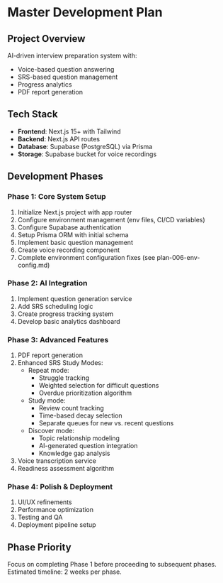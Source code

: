 # Master Development Plan

## Project Overview
AI-driven interview preparation system with:
- Voice-based question answering
- SRS-based question management
- Progress analytics
- PDF report generation

## Tech Stack
- **Frontend**: Next.js 15+ with Tailwind
- **Backend**: Next.js API routes
- **Database**: Supabase (PostgreSQL) via Prisma
- **Storage**: Supabase bucket for voice recordings

## Development Phases

### Phase 1: Core System Setup
1. Initialize Next.js project with app router
2. Configure environment management (env files, CI/CD variables)
3. Configure Supabase authentication
4. Setup Prisma ORM with initial schema
5. Implement basic question management
6. Create voice recording component
7. Complete environment configuration fixes (see plan-006-env-config.md)

### Phase 2: AI Integration
1. Implement question generation service
2. Add SRS scheduling logic
3. Create progress tracking system
4. Develop basic analytics dashboard

### Phase 3: Advanced Features
1. PDF report generation
2. Enhanced SRS Study Modes:
   - Repeat mode:
        * Struggle tracking
        * Weighted selection for difficult questions
        * Overdue prioritization algorithm
   - Study mode:
        * Review count tracking
        * Time-based decay selection
        * Separate queues for new vs. recent questions
   - Discover mode:
        * Topic relationship modeling
        * AI-generated question integration
        * Knowledge gap analysis
3. Voice transcription service
4. Readiness assessment algorithm

### Phase 4: Polish & Deployment
1. UI/UX refinements
2. Performance optimization
3. Testing and QA
4. Deployment pipeline setup

## Phase Priority
Focus on completing Phase 1 before proceeding to subsequent phases. Estimated timeline: 2 weeks per phase.